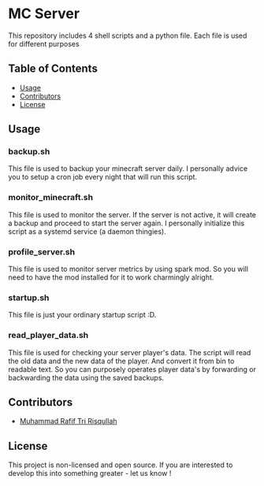 # MC Server
This repository includes 4 shell scripts and a python file. Each file is used for different purposes

## Table of Contents

- [Usage](#usage)
- [Contributors](#contributors)
- [License](#license)

## Usage
### backup.sh
  This file is used to backup your minecraft server daily. I personally advice you to setup a cron job every night that will run this script.
### monitor_minecraft.sh
  This file is used to monitor the server. If the server is not active, it will create a backup and proceed to start the server again. I personally initialize this script as a systemd service (a daemon thingies).
### profile_server.sh
  This file is used to monitor server metrics by using spark mod. So you will need to have the mod installed for it to work charmingly alright.
### startup.sh
  This file is just your ordinary startup script :D.
### read_player_data.sh
  This file is used for checking your server player's data. The script will read the old data and the new data of the player. And convert it from bin to readable text. So you can purposely operates player data's by forwarding or backwarding the data using the saved backups.

## Contributors

- [Muhammad Rafif Tri Risqullah](https://github.com/zeon-kun)

## License

This project is non-licensed and open source. If you are interested to develop this into something greater - let us know !
